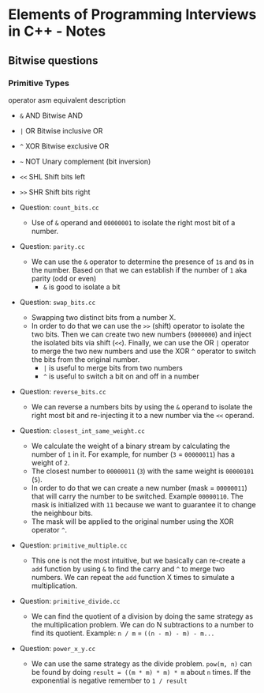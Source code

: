 # Elements of Programming Interviews in C++ - Notes

## Bitwise questions

### Primitive Types

operator	asm equivalent	description
* `&`	AND	Bitwise AND
* `|`	OR	Bitwise inclusive OR
* `^`	XOR	Bitwise exclusive OR
* `~`	NOT	Unary complement (bit inversion)
* `<<`	SHL	Shift bits left
* `>>`	SHR	Shift bits right

* Question: `count_bits.cc`
    * Use of `&` operand and `00000001` to isolate the right most bit of a number.

* Question: `parity.cc`
    * We can use the `&` operator to determine the presence of `1`s and `0`s in the number. Based on that we can establish if the number of `1` aka parity (odd or even)
        * `&` is good to isolate a bit

* Question: `swap_bits.cc`
    * Swapping two distinct bits from a number X. 
    * In order to do that we can use the `>>` (shift) operator to isolate the two bits. Then we can create two new numbers (`0000000`) and inject the isolated bits via shift (`<<`). Finally, we can use the OR `|` operator to merge the two new numbers and use the XOR `^` operator to switch the bits from the original number.
        * `|` is useful to merge bits from two numbers
        * `^` is useful to switch a bit on and off in a number

* Question: `reverse_bits.cc`
    * We can reverse a numbers bits by using the `&` operand to isolate the right most bit and re-injecting it to a new number via the `<<` operand.

* Question: `closest_int_same_weight.cc`
    * We calculate the weight of a binary stream by calculating the number of `1` in it. For example, for number (`3` = `00000011`) has a weight of `2`.
    * The closest number to `00000011` (`3`) with the same weight is `00000101` (`5`).
    * In order to do that we can create a new number (mask = `00000011`) that will carry the number to be switched. Example `00000110`. The mask is initialized with `11` because we want to guarantee it to change the neighbour bits.
    * The mask will be applied to the original number using the XOR operator `^`.

* Question: `primitive_multiple.cc`
    * This one is not the most intuitive, but we basically can re-create a `add` function by using `&` to find the carry and `^` to merge two numbers. We can repeat the `add` function X times to simulate a multiplication.

* Question: `primitive_divide.cc`
    * We can find the quotient of a division by doing the same strategy as the multiplication problem. We can do N subtractions to a number to find its quotient. Example: `n / m` = `((n - m) - m) - m...`

* Question: `power_x_y.cc`
    * We can use the same strategy as the divide problem. `pow(m, n)` can be found by doing `result = ((m * m) * m) * m` about `n` times. If the exponential is negative remember to `1 / result`